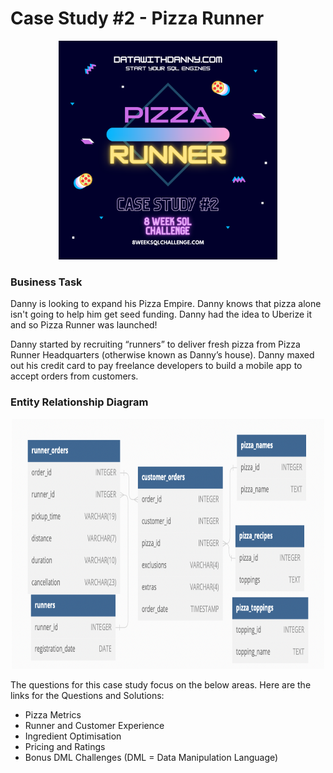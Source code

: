 # Case Study #2 - Pizza Runner

<p align="center">
  <img width="350" height="350" src="images/pizza_runner.png">
</p>

### Business Task

Danny is looking to expand his Pizza Empire.  Danny knows that pizza alone isn't going to help him get seed funding.  Danny had the idea to Uberize it and so Pizza Runner was launched!

Danny started by recruiting “runners” to deliver fresh pizza from Pizza Runner Headquarters (otherwise known as Danny’s house).  Danny maxed out his credit card to pay freelance developers to build a mobile app to accept orders from customers.

### Entity Relationship Diagram
<p align="center">
  <img width="500" height="400" src="images/pizza_runner_erd.png">
</p>

The questions for this case study focus on the below areas.  Here are the links for the Questions and Solutions: 
* Pizza Metrics
* Runner and Customer Experience
* Ingredient Optimisation
* Pricing and Ratings
* Bonus DML Challenges (DML = Data Manipulation Language)

